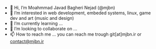 - 👋 Hi, I’m Moahmmad Javad Bagheri Nejad (@mjbn)
- 👀 I’m interested in web development, embeded systems, linux, game dev and art (music and design)
- 🌱 I’m currently learning ...
- 💞️ I’m looking to collaborate on ...
- 📫 How to reach me ... you can reach me trough git[at]mjbn.ir or contact@mjbn.ir

<!---
mjbn/mjbn is a ✨ special ✨ repository because its `README.md` (this file) appears on your GitHub profile.
You can click the Preview link to take a look at your changes.
--->
